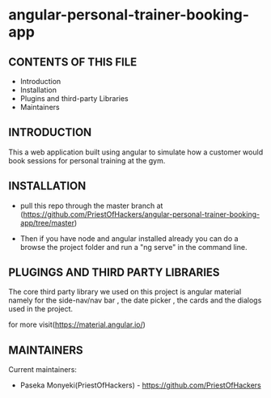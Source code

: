 # angular-personal-trainer-booking-app


CONTENTS OF THIS FILE
---------------------

 * Introduction
 * Installation
 * Plugins and third-party Libraries
 * Maintainers
 
INTRODUCTION
------------

This a web application built using angular to simulate how a customer would book sessions for personal training at the gym.

 
INSTALLATION
------------
 
 * pull this repo through the master branch at (https://github.com/PriestOfHackers/angular-personal-trainer-booking-app/tree/master)

 * Then if you have node and angular installed already you can do a browse the project folder and run a "ng serve" in the command line.
   
   
PLUGINGS AND THIRD PARTY LIBRARIES
-----------------------------------

The core third party library we used on this project is angular material namely for the side-nav/nav bar , the date picker , the cards and the dialogs used in the project.

for more visit(https://material.angular.io/)

MAINTAINERS
-----------

Current maintainers:
 * Paseka Monyeki(PriestOfHackers) - https://github.com/PriestOfHackers



